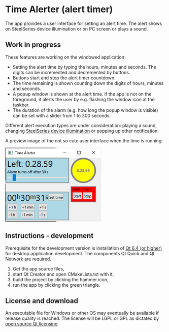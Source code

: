 # Time Alerter (alert timer)

The app provides a user interface for setting an alert time. The alert shows on SteelSeries device illumination or on PC screen or plays a sound.
 
## Work in progress
These features are working on the windowed application:
- Setting the alert time by typing the hours, minutes and seconds. The digits can be incremented and decremented by buttons.
- Buttons start and stop the alert timer countdown.
- The time remaining is shown counting down the digits of hours, minutes and seconds.
- A popup window is shown at the alert time. If the app is not on the foreground, it alerts the user by e.g. flashing the window icon at the taskbar.
- The duration of the alarm (e.g. how long the popup window is visible) can be set with a slider from 1 to 300 seconds.

Different alert execution types are under consideration: playing a sound, changing [SteelSeries device illumination](https://github.com/SteelSeries/gamesense-sdk) or popping up other notification.

A preview image of the not so cute user interface when the time is running:

<img class="screenshot1"
    src="media/alerter-screen-1.png"
    alt="Four rectangles containing text, sliders, buttons">

## Instructions - development
Prerequisite for the development version is installation of [Qt 6.4 (or higher)](https://www.qt.io/get-started) for desktop application development. The components Qt Quick and Qt Network are required.

1. Get the app source files,
2. start Qt Creator and open CMakeLists.txt with it,
3. build the project by clicking the hammer icon,
4. run the app by clicking the green triangle.

## License and download
An executable file for Windows or other OS may eventually be available if release quality is reached. The license will be LGPL or GPL as dictated by [open source Qt licensing](https://www.qt.io/licensing/).
